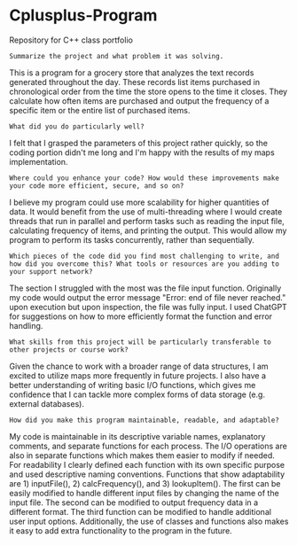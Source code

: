 # Cplusplus-Program
Repository for C++ class portfolio

    Summarize the project and what problem it was solving.
This is a program for a grocery store that analyzes the text records generated throughout the day. These records list items purchased in chronological order from the time the store opens to the time it closes. They calculate how often items are purchased and output the frequency of a specific item or the entire list of purchased items.

    What did you do particularly well?
I felt that I grasped the parameters of this project rather quickly, so the coding portion didn't me long and I'm happy with the results of my maps implementation. 

    Where could you enhance your code? How would these improvements make your code more efficient, secure, and so on?
    
I believe my program could use more scalability for higher quantities of data. It would benefit from the use of multi-threading where I would create threads that run in parallel and perform tasks such as reading the input file, calculating frequency of items, and printing the output. This would allow my program to perform its tasks concurrently, rather than sequentially. 

    Which pieces of the code did you find most challenging to write, and how did you overcome this? What tools or resources are you adding to your support network?
The section I struggled with the most was the file input function. Originally my code would output the error message "Error: end of file never reached." upon execution but upon inspection, the file was fully input. I used ChatGPT for suggestions on how to more efficiently format the function and error handling. 

    What skills from this project will be particularly transferable to other projects or course work?
Given the chance to work with a broader range of data structures, I am excited to utilize maps more frequently in future projects. I also have a better understanding of writing basic I/O functions, which gives me confidence that I can tackle more complex forms of data storage (e.g. external databases). 

    How did you make this program maintainable, readable, and adaptable?
My code is maintainable in its descriptive variable names, explanatory comments, and separate functions for each process. The I/O operations are also in separate functions which makes them easier to modify if needed. For readability I clearly defined each function with its own specific purpose and used descriptive naming conventions. Functions that show adaptability are 1) inputFile(), 2) calcFrequency(), and 3) lookupItem(). The first can be easily modified to handle different input files by changing the name of the input file. The second can be modified to output frequency data in a different format. The third function can be modified to handle additional user input options. Additionally, the use of classes and functions also makes it easy to add extra functionality to the program in the future. 
